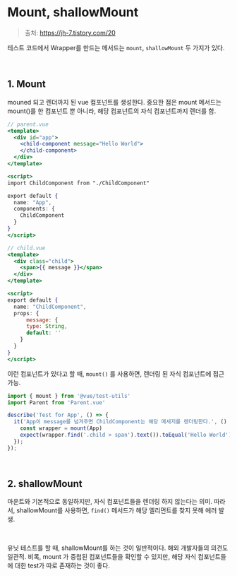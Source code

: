 # Mount, shallowMount

> 출처: https://jh-7.tistory.com/20

 테스트 코드에서 Wrapper를 만드는 메서드는 `mount`, `shallowMount` 두 가지가 있다.

<br/>

## 1. Mount

mouned 되고 렌더까지 된 vue 컴포넌트를 생성한다. 중요한 점은 mount 메서드는 mount()를 한 컴포넌트 뿐 아니라, 해당 컴포넌트의 자식 컴포넌트까지 렌더를 함.

```jsx
// parent.vue
<template>
  <div id="app">
    <child-component message="Hello World">
    </child-component>
  </div>
</template>

<script>
import ChildComponent from "./ChildComponent"

export default {
  name: "App",
  components: {
    ChildComponent
  }
}
</script>
```

```jsx
// child.vue
<template>
  <div class="child">
    <span>{{ message }}</span>
  </div>
</template>

<script>
export default {
  name: "ChildComponent",
  props: {
      message: {
      type: String,
      default: ''
    }
  }
}
</script>
```

이런 컴포넌트가 있다고 할 때, `mount()` 를 사용하면, 렌더링 된 자식 컴포넌트에 접근 가능.

```jsx
import { mount } from '@vue/test-utils'
import Parent from 'Parent.vue'

describe('Test for App', () => {
  it('App이 message를 넘겨주면 ChildComponent는 해당 메세지를 렌더링한다.', () => {
    const wrapper = mount(App)
    expect(wrapper.find('.child > span').text()).toEqual('Hello World')
  });
});
```

<br/>

## 2. shallowMount

마운트와 기본적으로 동일하지만, 자식 컴포넌트들을 렌더링 하지 않는다는 의미. 따라서, shallowMount를 사용하면, `find()` 메서드가 해당 엘리먼트를 찾지 못해 에러 발생.

<br/>

유닛 테스트를 할 때, shallowMount를 하는 것이 일반적이다. 해외 개발자들의 의견도 일관적. 비록, mount 가 중첩된 컴포넌트들을 확인할 수 있지만, 해당 자식 컴포넌트들에 대한 test가 따로 존재하는 것이 좋다.
